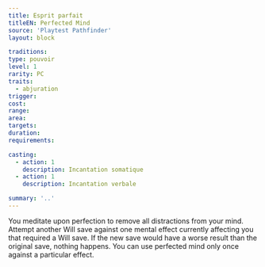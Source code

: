 ```yaml
---
title: Esprit parfait
titleEN: Perfected Mind
source: 'Playtest Pathfinder'
layout: block

traditions:
type: pouvoir
level: 1
rarity: PC
traits:
  - abjuration
trigger: 
cost: 
range: 
area: 
targets: 
duration: 
requirements: 

casting:
  - action: 1
    description: Incantation somatique
  - action: 1
    description: Incantation verbale

summary: '..'
---
```

You meditate upon perfection to remove all distractions from your mind. Attempt another Will save against one mental effect currently affecting you that required a Will save. If the new save would have a worse result than the original save, nothing happens. You can use perfected mind only once against a particular effect.